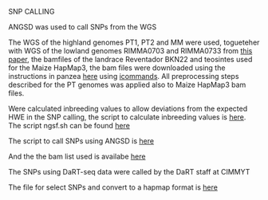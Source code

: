 SNP CALLING

ANGSD was used to call SNPs from the WGS 

The WGS of the highland genomes PT1, PT2 and MM were used, togueteher with WGS of the  lowland genomes RIMMA0703 and RIMMA0733 from [this paper](https://genomebiology.biomedcentral.com/articles/10.1186/s13059-017-1346-4), the bamfiles of the landrace Reventador BKN22 and teosintes used for the Maize HapMap3, the bam files were downloaded using the instructions in panzea [here](http://cbsusrv04.tc.cornell.edu/users/panzea/download.aspx?filegroupid=23) using [icommands](https://pods.iplantcollaborative.org/wiki/display/DS/Setting+Up+iCommands). All preprocessing steps described for the PT genomes was applied also to Maize HapMap3 bam files.

Were calculated inbreeding values to allow deviations from the expected HWE in the SNP calling, the script to calculate inbreeding values is [here](https://github.com/ericgonzalezs/Characterization_of_introgression_from_Zea_mays_ssp._mexicana_to_Mexican_highland_maize/blob/master/SNP_calling/scripts/ANGSD/inbreeding.sh). The script ngsf.sh can be found [here](https://github.com/fgvieira/ngsF)

The script to call SNPs using ANGSD is [here](https://github.com/ericgonzalezs/Characterization_of_introgression_from_Zea_mays_ssp._mexicana_to_Mexican_highland_maize/blob/master/SNP_calling/scripts/ANGSD/ANGSD_SNP_calling.sh)

And the the bam list used is availabe [here](https://github.com/ericgonzalezs/Characterization_of_introgression_from_Zea_mays_ssp._mexicana_to_Mexican_highland_maize/blob/master/SNP_calling/scripts/ANGSD/Bamlist.txt)

The SNPs using DaRT-seq data were called by the DaRT staff at CIMMYT

The file for select SNPs and convert to a hapmap format is [here](https://github.com/ericgonzalezs/Characterization_of_introgression_from_Zea_mays_ssp._mexicana_to_Mexican_highland_maize/blob/master/SNP_calling/scripts/DaRT/snp_selection.R)
